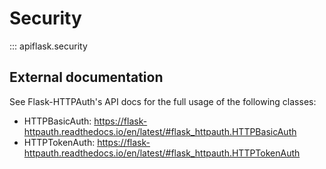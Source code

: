 # Security

::: apiflask.security


## External documentation

See Flask-HTTPAuth's API docs for the full usage of the following classes:

- HTTPBasicAuth: <https://flask-httpauth.readthedocs.io/en/latest/#flask_httpauth.HTTPBasicAuth>
- HTTPTokenAuth: <https://flask-httpauth.readthedocs.io/en/latest/#flask_httpauth.HTTPTokenAuth>
